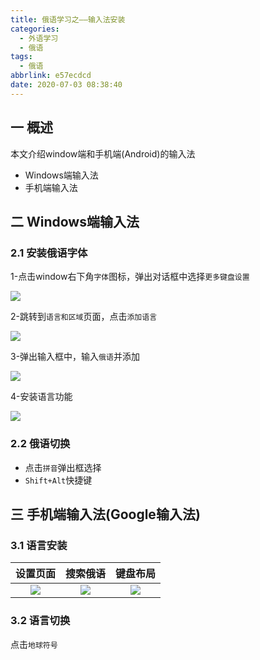 ```yaml
---
title: 俄语学习之——输入法安装
categories:
  - 外语学习
  - 俄语
tags:
  - 俄语
abbrlink: e57ecdcd
date: 2020-07-03 08:38:40
---
```

## 一 概述

本文介绍window端和手机端(Android)的输入法

* Windows端输入法
* 手机端输入法

<!--more-->

## 二  Windows端输入法

### 2.1 安装俄语字体

1-点击window右下角`字体`图标，弹出对话框中选择`更多键盘设置`

![][1]

2-跳转到`语言和区域`页面，点击`添加语言`

![][2]

3-弹出输入框中，输入`俄语`并添加

![][3]

4-安装语言功能

![][4]

### 2.2 俄语切换

* 点击`拼音`弹出框选择
* `Shift+Alt`快捷键

## 三 手机端输入法(Google输入法)

### 3.1 语言安装

| 设置页面 | 搜索俄语 | 键盘布局 |
| :------: | :------: | :------: |
|  ![][5]  |  ![][6]  |  ![][7]  |

### 3.2 语言切换

点击`地球符号`




[1]:https://jsd.onmicrosoft.cn/gh/PGzxc/CDN/blog-lan-russia/russia-win-desktop-setting-1.png
[2]:https://jsd.onmicrosoft.cn/gh/PGzxc/CDN/blog-lan-russia/russia-win-lan-add-2.png
[3]:https://jsd.onmicrosoft.cn/gh/PGzxc/CDN/blog-lan-russia/russia-win-lan-choice-3.png
[4]:https://jsd.onmicrosoft.cn/gh/PGzxc/CDN/blog-lan-russia/russia-win-lan-func-choice-4.png
[5]:https://jsd.onmicrosoft.cn/gh/PGzxc/CDN/blog-lan-russia/russia-phone-keyboard-setting-5.png
[6]:https://jsd.onmicrosoft.cn/gh/PGzxc/CDN/blog-lan-russia/russia-phone-lan-search-6.png
[7]:https://jsd.onmicrosoft.cn/gh/PGzxc/CDN/blog-lan-russia/russia-phone-lan-key-layout-7.png


